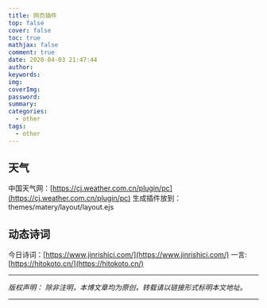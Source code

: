 ```yaml
---
title: 网页插件
top: false
cover: false
toc: true
mathjax: false
comment: true
date: 2020-04-03 21:47:44
author:
keywords:
img:
coverImg:
password:
summary:
categories:
  - other
tags:
  - other
---
```


## 天气

中国天气网：[https://cj.weather.com.cn/plugin/pc](https://cj.weather.com.cn/plugin/pc)
生成插件放到： themes/matery/layout/layout.ejs

## 动态诗词

今日诗词：[https://www.jinrishici.com/](https://www.jinrishici.com/)
一言: [https://hitokoto.cn/](https://hitokoto.cn/)

---

_版权声明：_
_除非注明，本博文章均为原创，转载请以链接形式标明本文地址。_

---
